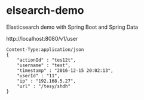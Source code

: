 # elsearch-demo
Elasticsearch demo with Spring Boot and Spring Data



http://localhost:8080/v1/user

    Content-Type:application/json
    {
        "actionId" : "tes12t",
        "username" : "test",
        "timestamp" : "2016-12-15 20:02:13",
        "userId" : "11",
        "ip" : "192.168.5.27",
        "url" : "/tesy/shdh"
    }